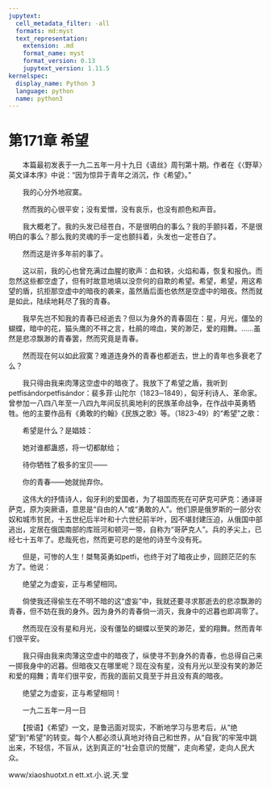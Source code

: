 ```yaml
---
jupytext:
  cell_metadata_filter: -all
  formats: md:myst
  text_representation:
    extension: .md
    format_name: myst
    format_version: 0.13
    jupytext_version: 1.11.5
kernelspec:
  display_name: Python 3
  language: python
  name: python3
---
```

# 第171章  希望 

　　本篇最初发表于一九二五年一月十九日《语丝》周刊第十期。作者在《〈野草〉英文译本序》中说：“因为惊异于青年之消沉，作《希望》。” 

　　我的心分外地寂寞。 

　　然而我的心很平安；没有爱憎，没有哀乐，也没有颜色和声音。 

　　我大概老了。我的头发已经苍白，不是很明白的事么？我的手颤抖着，不是很明白的事么？那么我的灵魂的手一定也颤抖着，头发也一定苍白了。 

　　然而这是许多年前的事了。 

　　这以前，我的心也曾充满过血腥的歌声：血和铁，火焰和毒，恢复和报仇。而忽然这些都空虚了，但有时故意地填以没奈何的自欺的希望。希望，希望，用这希望的盾，抗拒那空虚中的暗夜的袭来，虽然盾后面也依然是空虚中的暗夜。然而就是如此，陆续地耗尽了我的青春。 

　　我早先岂不知我的青春已经逝去？但以为身外的青春固在：星，月光，僵坠的蝴蝶，暗中的花，猫头鹰的不祥之言，杜鹃的啼血，笑的渺茫，爱的翔舞。……虽然是悲凉飘渺的青春罢，然而究竟是青春。 

　　然而现在何以如此寂寞？难道连身外的青春也都逝去，世上的青年也多衰老了么？ 

　　我只得由我来肉薄这空虚中的暗夜了。我放下了希望之盾，我听到petfisándorpetfisándor：裴多菲·山陀尔（1823─1849），匈牙利诗人、革命家。曾参加一八四八年至一八四九年间反抗奥地利的民族革命战争，在作战中英勇牺牲。他的主要作品有《勇敢的约翰》《民族之歌》等。（1823-49）的“希望”之歌： 

　　希望是什么？是娼妓： 

　　她对谁都蛊惑，将一切都献给； 

　　待你牺牲了极多的宝贝—— 

　　你的青春——她就抛弃你。 

　　这伟大的抒情诗人，匈牙利的爱国者，为了祖国而死在可萨克可萨克：通译哥萨克，原为突厥语，意思是“自由的人”或“勇敢的人”。他们原是俄罗斯的一部分农奴和城市贫民，十五世纪后半叶和十六世纪前半叶，因不堪封建压迫，从俄国中部逃出，定居在俄国南部的库班河和顿河一带，自称为“哥萨克人”。兵的矛尖上，已经七十五年了。悲哉死也，然而更可悲的是他的诗至今没有死。 

　　但是，可惨的人生！桀骜英勇如petfi，也终于对了暗夜止步，回顾茫茫的东方了。他说： 

　　绝望之为虚妄，正与希望相同。 

　　倘使我还得偷生在不明不暗的这“虚妄”中，我就还要寻求那逝去的悲凉飘渺的青春，但不妨在我的身外。因为身外的青春倘一消灭，我身中的迟暮也即凋零了。 

　　然而现在没有星和月光，没有僵坠的蝴蝶以至笑的渺茫，爱的翔舞。然而青年们很平安。 

　　我只得由我来肉薄这空虚中的暗夜了，纵使寻不到身外的青春，也总得自己来一掷我身中的迟暮。但暗夜又在哪里呢？现在没有星，没有月光以至没有笑的渺茫和爱的翔舞；青年们很平安，而我的面前又竟至于并且没有真的暗夜。 

　　绝望之为虚妄，正与希望相同！ 

　　一九二五年一月一日 

　　【按语】《希望》一文，是鲁迅面对现实，不断地学习与思考后，从“绝望”到“希望”的转变。每个人都必须认真地对待自己和世界，从“自我”的牢笼中跳出来，不轻信，不盲从，达到真正的“社会意识的觉醒”，走向希望，走向人民大众。 

www/xiaoshuotxt.n ett.xt.小.说.天.堂 

